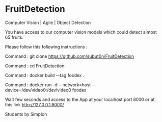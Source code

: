 # FruitDetection
Computer Vision | Agile | Object Detection

You have access to our computer vision models which could detect almost 65 fruits.

Please follow this following instructions : 

Command : git clone https://github.com/subut0n/FruitDetection

Command : cd FruitDetection 

Command : docker build --tag foodex .

Command : docker run -d --network=host --device=/dev/video0:/dev/video0 foodex


Wait few seconds and access to the App at your localhost port 8000
or at this link http://127.0.0.1:8000/ 



Students by Simplon 
